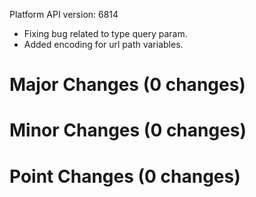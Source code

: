 Platform API version: 6814


- Fixing bug related to type query param.
- Added encoding for url path variables.

# Major Changes (0 changes)


# Minor Changes (0 changes)


# Point Changes (0 changes)
